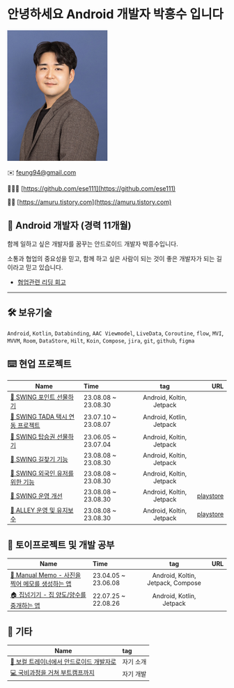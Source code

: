 # 안녕하세요 Android 개발자 박흥수 입니다

<img src="page/me.jpeg" width="230" height="300">

✉️  feung94@gmail.com

👩🏻‍💻  [https://github.com/ese111](https://github.com/ese111)

✍🏻  [https://amuru.tistory.com](https://amuru.tistory.com)

## **📱 Android 개발자 (경력 11개월)**

함께 일하고 싶은 개발자를 꿈꾸는 안드로이드 개발자 박흥수입니다.

소통과 협업의 중요성을 믿고, 함께 하고 싶은 사람이 되는 것이 좋은 개발자가 되는 길이라고 믿고 있습니다.

- [협업관련 리딩 회고](https://amuru.tistory.com/317)

---

## 🛠 보유기술

`Android`, `Kotlin`, `Databinding`, `AAC Viewmodel`, `LiveData`, `Coroutine`, `flow`, `MVI`, `MVVM`, `Room`, `DataStore`, `Hilt`, `Koin`, `Compose`, `jira`, `git`, `github`, `figma`

## ⌨️ 현업 프로젝트

|Name|Time|tag|URL|
|---|:---|:---:|---:|
|[🛴 SWING 포인트 선물하기](page/work/gift_point.md)|23.08.08 ~ 23.08.30|Android, Koltin, Jetpack||
|[🛴 SWING TADA 택시 연동 프로젝트](page/work/tada.md)|23.07.10 ~ 23.08.07|Android, Kotlin, Jetpack||
|[🛴 SWING 탑승권 선물하기](page/work/gift_ride.md)|23.06.05 ~ 23.07.04|Android, Koltin, Jetpack||
|[🛴 SWING 길찾기 기능](page/work/path.md)|23.08.08 ~ 23.08.30|Android, Koltin, Jetpack||
|[🛴 SWING 외국인 유저를 위한 기능](page/work/global.md)|23.08.08 ~ 23.08.30|Android, Koltin, Jetpack||
|[🛴 SWING 운영 개선](page/work/SWING_operate.md)|23.08.08 ~ 23.08.30|Android, Koltin, Jetpack|[playstore](https://play.google.com/store/apps/details?id=com.co.swing&hl=ko)|
|[🛵 ALLEY 운영 및 유지보수](page/work/ALLEY_operate.md)|23.08.08 ~ 23.08.30|Android, Koltin, Jetpack|[playstore](https://play.google.com/store/apps/details?id=com.co.swing.day_rider)|

## 🎵 토이프로젝트 및 개발 공부

|Name|Time|tag|URL|
|---|:---|:---:|---:|
|[📝 Manual Memo - 사진을 찍어 메모를 생성하는 앱](page/project/memo.md)|23.04.05 ~ 23.06.08|Android, Koltin, Jetpack, Compose||
|[🏠 집넘기기 - 집 양도/양수를 중개하는 앱](page/project/home.md)|22.07.25 ~ 22.08.26|Android, Kotlin, Jetpack||

## 🎸 기타

|Name|tag|
|---|:---|
|[🎤 보컬 트레이너에서 안드로이드 개발자로](page/etc/intro.md)|자기 소개|
|[💻 국비과정을 거쳐 부트캠프까지](page/etc/developement.md)|자기 개발|
